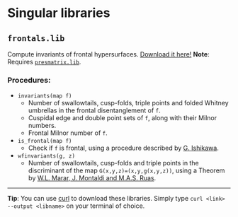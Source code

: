 # Singular libraries
## `frontals.lib`
Compute invariants of frontal hypersurfaces. [Download it here!][frontals_singular]
**Note**: Requires [`presmatrix.lib`][presmatrix].

### Procedures:
* `invariants(map f)`
    * Number of swallowtails, cusp-folds, triple points and folded Whitney umbrellas in the frontal disentanglement of `f`.
	* Cuspidal edge and double point sets of `f`, along with their Milnor numbers.
    * Frontal Milnor number of `f`.
* `is_frontal(map f)`
    * Check if `f` is frontal, using a procedure described by [G. Ishikawa][frontals_survey].
* `wfinvariants(g, z)`
    * Number of swallowtails, cusp-folds and triple points in the discriminant of the map `G(x,y,z)=(x,y,g(x,y,z))`, using a Theorem by [W.L. Marar, J. Montaldi and M.A.S. Ruas][zeroschemes].

---
**Tip**:
You can use [curl](https://curl.se/) to download these libraries.
Simply type `curl <link> --output <libname>` on your terminal of choice.

<!-- Code -->
[frontals_singular]: https://raw.githubusercontent.com/cuspidalcoffee/cuspidalcoffee.github.io/main/libraries/frontals.lib
[presmatrix]: https://sites.google.com/site/aldicio/publicacoes/presentation-matrix-algorithm

<!-- References -->
[frontals_survey]: https://arxiv.org/abs/1808.09594
[zeroschemes]: https://www.researchgate.net/publication/2821582_Multiplicities_of_Zero-Schemes_in_Quasihomogeneous_Corank-1_Singularities
